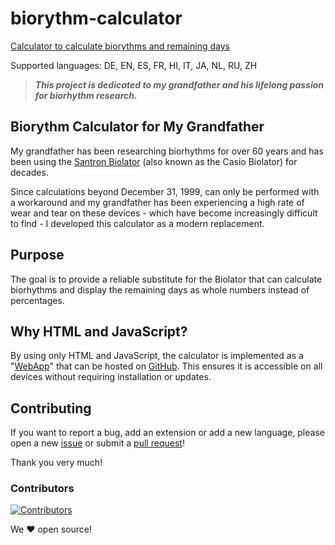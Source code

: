 # biorythm-calculator
[Calculator to calculate biorythms and remaining days](https://oliver-zehentleitner.github.io/biorythm-calculator)

Supported languages: DE, EN, ES, FR, HI, IT, JA, NL, RU, ZH

> ***This project is dedicated to my grandfather and his lifelong passion for biorhythm research.***

## Biorythm Calculator for My Grandfather
My grandfather has been researching biorhythms for over 60 years and has been using the 
[Santron Biolator](https://www.metatechnisches-kabinett.de/rechner/santron/santron-biolator) (also known as the Casio 
Biolator) for decades.

Since calculations beyond December 31, 1999, can only be performed with a workaround and my grandfather has been 
experiencing a high rate of wear and tear on these devices - which have become increasingly difficult to find - I 
developed this calculator as a modern replacement.

## Purpose
The goal is to provide a reliable substitute for the Biolator that can calculate biorhythms and display the remaining 
days as whole numbers instead of percentages.

## Why HTML and JavaScript?
By using only HTML and JavaScript, the calculator is implemented as a 
"[WebApp](https://oliver-zehentleitner.github.io/biorythm-calculator)" that can be hosted on 
[GitHub](https://github.com/oliver-zehentleitner/biorythm-calculator). This 
ensures it is accessible on all devices without requiring installation or updates.

## Contributing
If you want to report a bug, add an extension or add a new language, please open a new 
[issue](https://github.com/oliver-zehentleitner/biorythm-calculator/issues) or submit a 
[pull request](https://github.com/oliver-zehentleitner/biorythm-calculator/pulls)! 

Thank you very much!

### Contributors
[![Contributors](https://contributors-img.web.app/image?repo=oliver-zehentleitner/biorythm-calculator)](https://github.com/oliver-zehentleitner/biorythm-calculator/graphs/contributors)

We ❤ open source!

